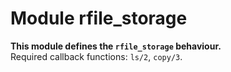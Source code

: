 

# Module rfile_storage #

__This module defines the `rfile_storage` behaviour.__<br /> Required callback functions: `ls/2`, `copy/3`.

